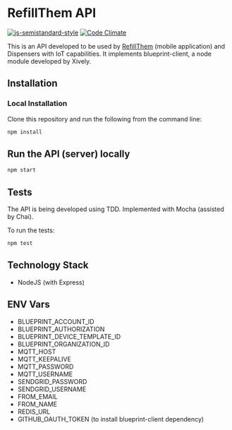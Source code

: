 # RefillThem API

[![js-semistandard-style](https://img.shields.io/badge/code%20style-semistandard-brightgreen.svg?style=flat-square)](https://github.com/Flet/semistandard) [![Code Climate](https://codeclimate.com/github/Altoros/refill-them-api/badges/gpa.svg)](https://codeclimate.com/github/Altoros/refill-them-api)

This is an API developed to be used by [RefillThem](https://github.com/Altoros/refill-them) (mobile application) and Dispensers with IoT capabilities. It implements blueprint-client, a node module developed by Xively.

## Installation

### Local Installation

Clone this repository and run the following from the command line:

```sh
npm install
```

## Run the API (server) locally

```sh
npm start
```

## Tests

The API is being developed using TDD. Implemented with Mocha (assisted by Chai).

To run the tests:
```sh
npm test
```

## Technology Stack

- NodeJS (with Express)

## ENV Vars
- BLUEPRINT_ACCOUNT_ID
- BLUEPRINT_AUTHORIZATION
- BLUEPRINT_DEVICE_TEMPLATE_ID
- BLUEPRINT_ORGANIZATION_ID
- MQTT_HOST
- MQTT_KEEPALIVE
- MQTT_PASSWORD
- MQTT_USERNAME
- SENDGRID_PASSWORD
- SENDGRID_USERNAME
- FROM_EMAIL
- FROM_NAME
- REDIS_URL
- GITHUB_OAUTH_TOKEN (to install blueprint-client dependency)